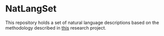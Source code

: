 # NatLangSet

This repository holds a set of natural language descriptions based on the methodology described in [this](https://project.mutas.dev) research project.

